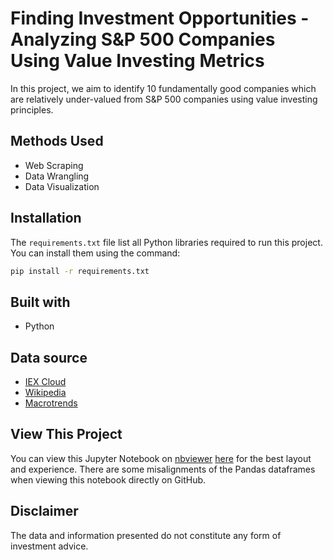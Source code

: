# Finding Investment Opportunities - Analyzing S&P 500 Companies Using Value Investing Metrics
In this project, we aim to identify 10 fundamentally good companies which are relatively under-valued from S&P 500 companies using value investing principles.  

## Methods Used
* Web Scraping
* Data Wrangling
* Data Visualization

## Installation
The `requirements.txt` file list all Python libraries required to run this project. You can install them using the command:
```bash
pip install -r requirements.txt
```

## Built with
* Python

## Data source
* [IEX Cloud](https://iexcloud.io/docs/api/)
* [Wikipedia](https://www.wikipedia.org/)
* [Macrotrends](https://www.macrotrends.net/stocks/research)

## View This Project
You can view this Jupyter Notebook on [nbviewer](https://nbviewer.jupyter.org/) [here](https://nbviewer.jupyter.org/github/FooEng/SP500-Companies-Value-Investing-Analysis/blob/main/S%26P500-Companies-Value-Investing-Analysis.ipynb) for the best layout and experience. There are some misalignments of the Pandas dataframes when viewing this notebook directly on GitHub.

## Disclaimer
The data and information presented do not constitute any form of investment advice.